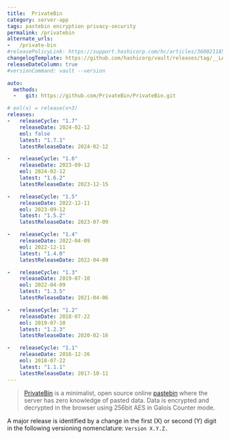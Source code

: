```yaml
---
title:  PrivateBin
category: server-app
tags: pastebin encryption privacy-security
permalink: /privatebin
alternate_urls:
-   /private-bin
#releasePolicyLink: https://support.hashicorp.com/hc/articles/360021185113
changelogTemplate: https://github.com/hashicorp/vault/releases/tag/__LATEST__
releaseDateColumn: true
#versionCommand: vault --version

auto:
  methods:
  -   git: https://github.com/PrivateBin/PrivateBin.git

# eol(x) = release(x+3)
releases:
-   releaseCycle: "1.7"
    releaseDate: 2024-02-12
    eol: false
    latest: "1.7.1"
    latestReleaseDate: 2024-02-12

-   releaseCycle: "1.6"
    releaseDate: 2023-09-12
    eol: 2024-02-12
    latest: "1.6.2"
    latestReleaseDate: 2023-12-15

-   releaseCycle: "1.5"
    releaseDate: 2022-12-11
    eol: 2023-09-12
    latest: "1.5.2"
    latestReleaseDate: 2023-07-09

-   releaseCycle: "1.4"
    releaseDate: 2022-04-09
    eol: 2022-12-11
    latest: "1.4.0"
    latestReleaseDate: 2022-04-09

-   releaseCycle: "1.3"
    releaseDate: 2019-07-10
    eol: 2022-04-09
    latest: "1.3.5"
    latestReleaseDate: 2021-04-06

-   releaseCycle: "1.2"
    releaseDate: 2018-07-22
    eol: 2019-07-10
    latest: "1.2.3"
    latestReleaseDate: 2020-02-16

-   releaseCycle: "1.1"
    releaseDate: 2016-12-26
    eol: 2018-07-22
    latest: "1.1.1"
    latestReleaseDate: 2017-10-11 
---
```


> [PrivateBin](https://privatebin.info/) is a minimalist, open source online [pastebin](https://en.wikipedia.org/wiki/Pastebin)
> where the server has zero knowledge of pasted data.
> Data is encrypted and decrypted in the browser using 256bit AES in Galois Counter mode.


A major release is identified by a change in the first (X) or second (Y) digit in the following
versioning nomenclature: `Version X.Y.Z.`

